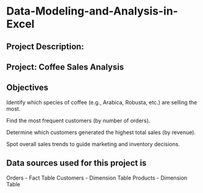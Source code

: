 # Data-Modeling-and-Analysis-in-Excel

## Project Description:
## Project: Coffee Sales Analysis
## Objectives

Identify which species of coffee (e.g., Arabica, Robusta, etc.) are selling the most.

Find the most frequent customers (by number of orders).

Determine which customers generated the highest total sales (by revenue).

Spot overall sales trends to guide marketing and inventory decisions.


## Data sources used for this project is 
Orders - Fact Table
Customers - Dimension Table
Products - Dimension Table


